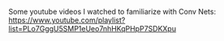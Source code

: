Some youtube videos I watched to familiarize with Conv Nets: https://www.youtube.com/playlist?list=PLo7GggU5SMP1eUeo7nhHKqPHpP7SDKXpu

